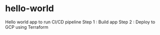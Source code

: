 # hello-world
Hello world app to run CI/CD pipeline
 Step 1 : Build app
 Step 2 : Deploy to GCP using Terraform
